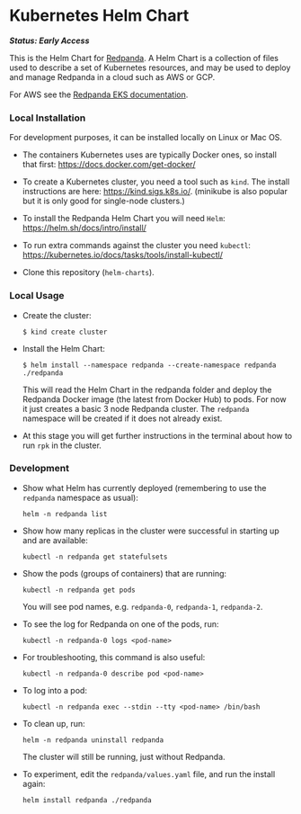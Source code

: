 # Kubernetes Helm Chart

***Status: Early Access***

This is the Helm Chart for [Redpanda](https://vectorized.io). A Helm Chart is a collection of files used to describe a set of Kubernetes resources, and may be used to deploy and manage Redpanda in a cloud such as AWS or GCP.

For AWS see the [Redpanda EKS documentation](eks/README.md).

### Local Installation

For development purposes, it can be installed locally on Linux or Mac OS.

* The containers Kubernetes uses are typically Docker ones, so install that first: https://docs.docker.com/get-docker/

* To create a Kubernetes cluster, you need a tool such as `kind`. The install instructions are here: https://kind.sigs.k8s.io/. (minikube is also popular but it is only good for single-node clusters.)

* To install the Redpanda Helm Chart you will need `Helm`: https://helm.sh/docs/intro/install/

* To run extra commands against the cluster you need `kubectl`: https://kubernetes.io/docs/tasks/tools/install-kubectl/

* Clone this repository (`helm-charts`).

### Local Usage

* Create the cluster:

  ```
  $ kind create cluster
  ```

* Install the Helm Chart:

  ```
  $ helm install --namespace redpanda --create-namespace redpanda ./redpanda
  ```

  This will read the Helm Chart in the redpanda folder and deploy the Redpanda Docker image (the latest from Docker Hub) to pods. For now it just creates a basic 3 node Redpanda cluster. The `redpanda` namespace will be created if it does not already exist.

* At this stage you will get further instructions in the terminal about how to run `rpk` in the cluster.

### Development

* Show what Helm has currently deployed (remembering to use the `redpanda` namespace as usual):

  ```
  helm -n redpanda list
  ```

* Show how many replicas in the cluster were successful in starting up and are available:

  ```
  kubectl -n redpanda get statefulsets
  ```

* Show the pods (groups of containers) that are running:

  ```
  kubectl -n redpanda get pods
  ```

   You will see pod names, e.g. `redpanda-0`,  `redpanda-1`, `redpanda-2`.

* To see the log for Redpanda on one of the pods, run:

  ```
  kubectl -n redpanda-0 logs <pod-name>
  ```

* For troubleshooting, this command is also useful:

  ```
  kubectl -n redpanda-0 describe pod <pod-name>
  ```

* To log into a pod:

  ```
  kubectl -n redpanda exec --stdin --tty <pod-name> /bin/bash
  ```

* To clean up, run:

  ```
  helm -n redpanda uninstall redpanda
  ```

  The cluster will still be running, just without Redpanda.

* To experiment, edit the `redpanda/values.yaml` file, and run the install again:

  ```
  helm install redpanda ./redpanda
  ```
